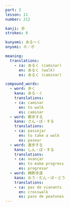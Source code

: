 ```yaml
---
part: 2
lesson: 11
number: 212

kanji: 歩
strokes: 8

kunyomi: あるーく
onyomi: ホ／ポ

meaning:
  translations:
    - ca: あるく (caminar)
      en: あるく (walk)
      es: あるく (caminar)

compound_words:
  - word: 歩く
    kana: ある・く
    translations:
    - ca: caminar
      en: to walk
      es: caminar
  - word: 散歩する
    kana: さん・ぽ・する
    translations:
    - ca: passejar
      en: to take a walk
      es: pasear
  - word: 進歩する
    kana: しん・ぽ・する
    translations:
    - ca: avançar
      en: to make progress
      es: progresar
  - word: 横断歩道
    kana: おう・だん・ほ・どう
    translations:
    - ca: pas de vianants
      en: crosswalk
      es: paso de peatones
---
```

